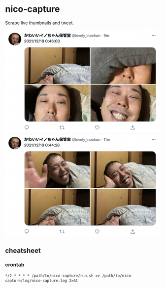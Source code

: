 # nico-capture

Scrape live thumbnails and tweet.

<img src="./screenshot/screenshot.png">

## cheatsheet

### crontab
```
*/2 * * * * /path/to/nico-capture/run.sh >> /path/to/nico-capture/log/nico-capture.log 2>&1
```
